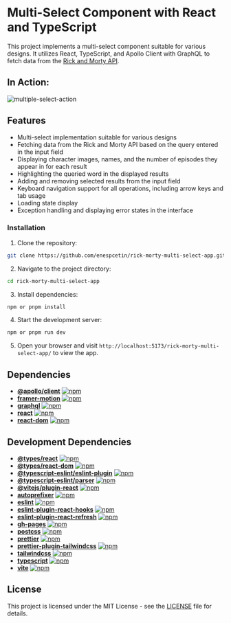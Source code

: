 # Multi-Select Component with React and TypeScript

This project implements a multi-select component suitable for various designs. It utilizes React, TypeScript, and Apollo Client with GraphQL to fetch data from the [Rick and Morty API](https://rickandmortyapi.com/).

## In Action:

![multiple-select-action](/assets/multiple-select-action.gif)

## Features

- Multi-select implementation suitable for various designs
- Fetching data from the Rick and Morty API based on the query entered in the input field
- Displaying character images, names, and the number of episodes they appear in for each result
- Highlighting the queried word in the displayed results
- Adding and removing selected results from the input field
- Keyboard navigation support for all operations, including arrow keys and tab usage
- Loading state display
- Exception handling and displaying error states in the interface

### Installation

1. Clone the repository:

```bash
git clone https://github.com/enespcetin/rick-morty-multi-select-app.git
```

2. Navigate to the project directory:

```bash
cd rick-morty-multi-select-app
```

3. Install dependencies:

```bash
npm or pnpm install
```

4. Start the development server:

```bash
npm or pnpm run dev
```

5. Open your browser and visit `http://localhost:5173/rick-morty-multi-select-app/` to view the app.

## Dependencies

- **[@apollo/client](https://www.npmjs.com/package/@apollo/client)** [![npm](https://img.shields.io/npm/v/@apollo/client)](https://www.npmjs.com/package/@apollo/client)
- **[framer-motion](https://www.npmjs.com/package/framer-motion)** [![npm](https://img.shields.io/npm/v/framer-motion)](https://www.npmjs.com/package/framer-motion)
- **[graphql](https://www.npmjs.com/package/graphql)** [![npm](https://img.shields.io/npm/v/graphql)](https://www.npmjs.com/package/graphql)
- **[react](https://www.npmjs.com/package/react)** [![npm](https://img.shields.io/npm/v/react)](https://www.npmjs.com/package/react)
- **[react-dom](https://www.npmjs.com/package/react-dom)** [![npm](https://img.shields.io/npm/v/react-dom)](https://www.npmjs.com/package/react-dom)

## Development Dependencies

- **[@types/react](https://www.npmjs.com/package/@types/react)** [![npm](https://img.shields.io/npm/v/@types/react)](https://www.npmjs.com/package/@types/react)
- **[@types/react-dom](https://www.npmjs.com/package/@types/react-dom)** [![npm](https://img.shields.io/npm/v/@types/react-dom)](https://www.npmjs.com/package/@types/react-dom)
- **[@typescript-eslint/eslint-plugin](https://www.npmjs.com/package/@typescript-eslint/eslint-plugin)** [![npm](https://img.shields.io/npm/v/@typescript-eslint/eslint-plugin)](https://www.npmjs.com/package/@typescript-eslint/eslint-plugin)
- **[@typescript-eslint/parser](https://www.npmjs.com/package/@typescript-eslint/parser)** [![npm](https://img.shields.io/npm/v/@typescript-eslint/parser)](https://www.npmjs.com/package/@typescript-eslint/parser)
- **[@vitejs/plugin-react](https://www.npmjs.com/package/@vitejs/plugin-react)** [![npm](https://img.shields.io/npm/v/@vitejs/plugin-react)](https://www.npmjs.com/package/@vitejs/plugin-react)
- **[autoprefixer](https://www.npmjs.com/package/autoprefixer)** [![npm](https://img.shields.io/npm/v/autoprefixer)](https://www.npmjs.com/package/autoprefixer)
- **[eslint](https://www.npmjs.com/package/eslint)** [![npm](https://img.shields.io/npm/v/eslint)](https://www.npmjs.com/package/eslint)
- **[eslint-plugin-react-hooks](https://www.npmjs.com/package/eslint-plugin-react-hooks)** [![npm](https://img.shields.io/npm/v/eslint-plugin-react-hooks)](https://www.npmjs.com/package/eslint-plugin-react-hooks)
- **[eslint-plugin-react-refresh](https://www.npmjs.com/package/eslint-plugin-react-refresh)** [![npm](https://img.shields.io/npm/v/eslint-plugin-react-refresh)](https://www.npmjs.com/package/eslint-plugin-react-refresh)
- **[gh-pages](https://www.npmjs.com/package/gh-pages)** [![npm](https://img.shields.io/npm/v/gh-pages)](https://www.npmjs.com/package/gh-pages)
- **[postcss](https://www.npmjs.com/package/postcss)** [![npm](https://img.shields.io/npm/v/postcss)](https://www.npmjs.com/package/postcss)
- **[prettier](https://www.npmjs.com/package/prettier)** [![npm](https://img.shields.io/npm/v/prettier)](https://www.npmjs.com/package/prettier)
- **[prettier-plugin-tailwindcss](https://www.npmjs.com/package/prettier-plugin-tailwindcss)** [![npm](https://img.shields.io/npm/v/prettier-plugin-tailwindcss)](https://www.npmjs.com/package/prettier-plugin-tailwindcss)
- **[tailwindcss](https://www.npmjs.com/package/tailwindcss)** [![npm](https://img.shields.io/npm/v/tailwindcss)](https://www.npmjs.com/package/tailwindcss)
- **[typescript](https://www.npmjs.com/package/typescript)** [![npm](https://img.shields.io/npm/v/typescript)](https://www.npmjs.com/package/typescript)
- **[vite](https://www.npmjs.com/package/vite)** [![npm](https://img.shields.io/npm/v/vite)](https://www.npmjs.com/package/vite)

## License

This project is licensed under the MIT License - see the [LICENSE](LICENSE) file for details.
